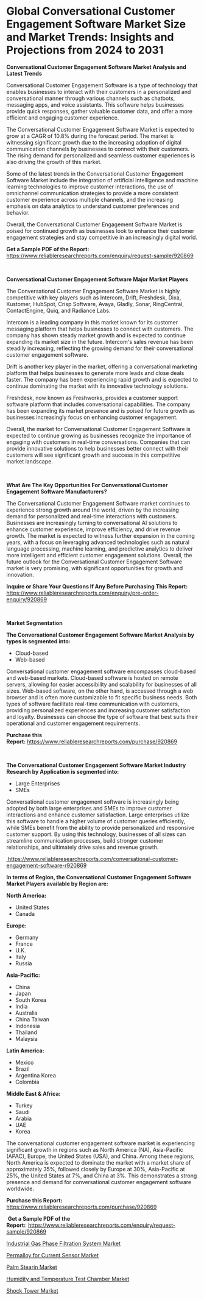 <p><h1>Global Conversational Customer Engagement Software Market Size and Market Trends: Insights and Projections from 2024 to 2031</h1></p><p><strong>Conversational Customer Engagement Software Market Analysis and Latest Trends</strong></p>
<p><p>Conversational Customer Engagement Software is a type of technology that enables businesses to interact with their customers in a personalized and conversational manner through various channels such as chatbots, messaging apps, and voice assistants. This software helps businesses provide quick responses, gather valuable customer data, and offer a more efficient and engaging customer experience.</p><p>The Conversational Customer Engagement Software Market is expected to grow at a CAGR of 10.8% during the forecast period. The market is witnessing significant growth due to the increasing adoption of digital communication channels by businesses to connect with their customers. The rising demand for personalized and seamless customer experiences is also driving the growth of this market.</p><p>Some of the latest trends in the Conversational Customer Engagement Software Market include the integration of artificial intelligence and machine learning technologies to improve customer interactions, the use of omnichannel communication strategies to provide a more consistent customer experience across multiple channels, and the increasing emphasis on data analytics to understand customer preferences and behavior.</p><p>Overall, the Conversational Customer Engagement Software Market is poised for continued growth as businesses look to enhance their customer engagement strategies and stay competitive in an increasingly digital world.</p></p>
<p><strong>Get a Sample PDF of the Report:&nbsp;</strong> <a href="https://www.reliableresearchreports.com/enquiry/request-sample/920869">https://www.reliableresearchreports.com/enquiry/request-sample/920869</a></p>
<p>&nbsp;</p>
<p><strong>Conversational Customer Engagement Software Major Market Players</strong></p>
<p><p>The Conversational Customer Engagement Software Market is highly competitive with key players such as Intercom, Drift, Freshdesk, Dixa, Kustomer, HubSpot, Crisp Software, Avaya, Gladly, Sonar, RingCentral, ContactEngine, Quiq, and Radiance Labs. </p><p>Intercom is a leading company in this market known for its customer messaging platform that helps businesses to connect with customers. The company has shown steady market growth and is expected to continue expanding its market size in the future. Intercom's sales revenue has been steadily increasing, reflecting the growing demand for their conversational customer engagement software.</p><p>Drift is another key player in the market, offering a conversational marketing platform that helps businesses to generate more leads and close deals faster. The company has been experiencing rapid growth and is expected to continue dominating the market with its innovative technology solutions.</p><p>Freshdesk, now known as Freshworks, provides a customer support software platform that includes conversational capabilities. The company has been expanding its market presence and is poised for future growth as businesses increasingly focus on enhancing customer engagement.</p><p>Overall, the market for Conversational Customer Engagement Software is expected to continue growing as businesses recognize the importance of engaging with customers in real-time conversations. Companies that can provide innovative solutions to help businesses better connect with their customers will see significant growth and success in this competitive market landscape.</p></p>
<p>&nbsp;</p>
<p><strong>What Are The Key Opportunities For Conversational Customer Engagement Software Manufacturers?</strong></p>
<p><p>The Conversational Customer Engagement Software market continues to experience strong growth around the world, driven by the increasing demand for personalized and real-time interactions with customers. Businesses are increasingly turning to conversational AI solutions to enhance customer experience, improve efficiency, and drive revenue growth. The market is expected to witness further expansion in the coming years, with a focus on leveraging advanced technologies such as natural language processing, machine learning, and predictive analytics to deliver more intelligent and efficient customer engagement solutions. Overall, the future outlook for the Conversational Customer Engagement Software market is very promising, with significant opportunities for growth and innovation.</p></p>
<p><strong>Inquire or Share Your Questions If Any Before Purchasing This Report:</strong> <a href="https://www.reliableresearchreports.com/enquiry/pre-order-enquiry/920869">https://www.reliableresearchreports.com/enquiry/pre-order-enquiry/920869</a></p>
<p>&nbsp;</p>
<p><strong>Market Segmentation</strong></p>
<p><strong>The Conversational Customer Engagement Software Market Analysis by types is segmented into:</strong></p>
<p><ul><li>Cloud-based</li><li>Web-based</li></ul></p>
<p><p>Conversational customer engagement software encompasses cloud-based and web-based markets. Cloud-based software is hosted on remote servers, allowing for easier accessibility and scalability for businesses of all sizes. Web-based software, on the other hand, is accessed through a web browser and is often more customizable to fit specific business needs. Both types of software facilitate real-time communication with customers, providing personalized experiences and increasing customer satisfaction and loyalty. Businesses can choose the type of software that best suits their operational and customer engagement requirements.</p></p>
<p><strong>Purchase this Report:&nbsp;</strong><a href="https://www.reliableresearchreports.com/purchase/920869">https://www.reliableresearchreports.com/purchase/920869</a></p>
<p>&nbsp;</p>
<p><strong>The Conversational Customer Engagement Software Market Industry Research by Application is segmented into:</strong></p>
<p><ul><li>Large Enterprises</li><li>SMEs</li></ul></p>
<p><p>Conversational customer engagement software is increasingly being adopted by both large enterprises and SMEs to improve customer interactions and enhance customer satisfaction. Large enterprises utilize this software to handle a higher volume of customer queries efficiently, while SMEs benefit from the ability to provide personalized and responsive customer support. By using this technology, businesses of all sizes can streamline communication processes, build stronger customer relationships, and ultimately drive sales and revenue growth.</p></p>
<p><a href="https://www.reliableresearchreports.com/conversational-customer-engagement-software-r920869">&nbsp;https://www.reliableresearchreports.com/conversational-customer-engagement-software-r920869</a></p>
<p><strong>In terms of Region, the Conversational Customer Engagement Software Market Players available by Region are:</strong></p>
<p>
    <p> <strong> North America: </strong>
        <ul>
            <li>United States</li>
            <li>Canada</li>
        </ul>
        </p> 
    <p> <strong> Europe: </strong>
        <ul>
            <li>Germany</li>
            <li>France</li>
            <li>U.K.</li>
            <li>Italy</li>
            <li>Russia</li>
        </ul>
        </p> 
    <p> <strong> Asia-Pacific: </strong>
        <ul>
            <li>China</li>
            <li>Japan</li>
            <li>South Korea</li>
            <li>India</li>
            <li>Australia</li>
            <li>China Taiwan</li>
            <li>Indonesia</li>
            <li>Thailand</li>
            <li>Malaysia</li>
        </ul>
        </p> 
    <p> <strong> Latin America: </strong>
        <ul>
            <li>Mexico</li>
            <li>Brazil</li>
            <li>Argentina Korea</li>
            <li>Colombia</li>
        </ul>
        </p> 
    <p> <strong> Middle East & Africa: </strong>
        <ul>
            <li>Turkey</li>
            <li>Saudi</li>
            <li>Arabia</li>
            <li>UAE</li>
            <li>Korea</li>
        </ul>
    </p>
    </p>
<p><p>The conversational customer engagement software market is experiencing significant growth in regions such as North America (NA), Asia-Pacific (APAC), Europe, the United States (USA), and China. Among these regions, North America is expected to dominate the market with a market share of approximately 35%, followed closely by Europe at 30%, Asia-Pacific at 25%, the United States at 7%, and China at 3%. This demonstrates a strong presence and demand for conversational customer engagement software worldwide.</p></p>
<p><strong>Purchase this Report: </strong><a href="https://www.reliableresearchreports.com/purchase/920869">https://www.reliableresearchreports.com/purchase/920869</a></p>
<p>&nbsp;<strong>Get a Sample PDF of the Report:&nbsp;&nbsp;</strong><a href="https://www.reliableresearchreports.com/enquiry/request-sample/920869">https://www.reliableresearchreports.com/enquiry/request-sample/920869</a></p>
<p><strong></strong></p>
<p><p><a href="https://medium.com/@samantha.welch56767/industrial-gas-phase-filtration-system-market-a-global-and-regional-analysis-focus-on-region-57b112108c76">Industrial Gas Phase Filtration System Market</a></p><p><a href="https://www.linkedin.com/pulse/trends-industry-analysis-report-application-torque-sensorcurrent-ajsxf?trackingId=jwOaClIDTZGhrEU7TZI1mA%3D%3D">Permalloy for Current Sensor Market</a></p><p><a href="https://github.com/ksleyeze/Market-Research-Report-List-1/blob/main/palm-stearin-market.md">Palm Stearin Market</a></p><p><a href="https://medium.com/@penelope.lee568/humidity-and-temperature-test-chamber-market-growth-outlook-from-2024-to-2031-and-it-is-projecting-81f6e9c92bf2">Humidity and Temperature Test Chamber Market</a></p><p><a href="https://www.linkedin.com/pulse/shock-tower-market-share-analysis-growth-trends-forecasts-2uvve?trackingId=fCW0Jb1US4SfexO2uHSrTA%3D%3D">Shock Tower Market</a></p></p>